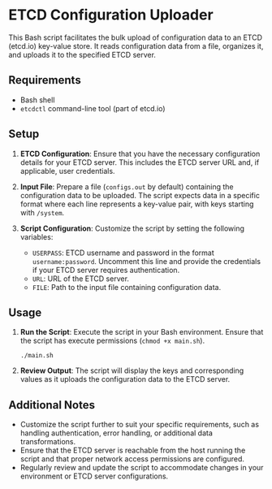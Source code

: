 # ETCD Configuration Uploader

This Bash script facilitates the bulk upload of configuration data to an ETCD (etcd.io) key-value store. It reads configuration data from a file, organizes it, and uploads it to the specified ETCD server.

## Requirements

- Bash shell
- `etcdctl` command-line tool (part of etcd.io)

## Setup

1. **ETCD Configuration**: Ensure that you have the necessary configuration details for your ETCD server. This includes the ETCD server URL and, if applicable, user credentials.

2. **Input File**: Prepare a file (`configs.out` by default) containing the configuration data to be uploaded. The script expects data in a specific format where each line represents a key-value pair, with keys starting with `/system`.

3. **Script Configuration**: Customize the script by setting the following variables:

   - `USERPASS`: ETCD username and password in the format `username:password`. Uncomment this line and provide the credentials if your ETCD server requires authentication.
   - `URL`: URL of the ETCD server.
   - `FILE`: Path to the input file containing configuration data.

## Usage

1. **Run the Script**: Execute the script in your Bash environment. Ensure that the script has execute permissions (`chmod +x main.sh`).

   ```
   ./main.sh
   ```

2. **Review Output**: The script will display the keys and corresponding values as it uploads the configuration data to the ETCD server.

## Additional Notes

- Customize the script further to suit your specific requirements, such as handling authentication, error handling, or additional data transformations.
- Ensure that the ETCD server is reachable from the host running the script and that proper network access permissions are configured.
- Regularly review and update the script to accommodate changes in your environment or ETCD server configurations.